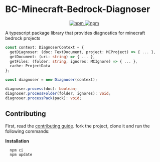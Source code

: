 # BC-Minecraft-Bedrock-Diagnoser

<p align="center">
	<a href="https://www.npmjs.com/package/bc-minecraft-bedrock-diagnoser">
		<img alt="npm" src="https://img.shields.io/npm/v/bc-minecraft-bedrock-diagnoser">
		<img alt="npm" src="https://img.shields.io/npm/dt/bc-minecraft-bedrock-diagnoser">
	</a>
</p>

A typescript package library that provides diagnostics for minecraft bedrock projects

```ts
const context: DiagnoserContext = {
  getDiagnoser: (doc: TextDocument, project: MCProject) => { ... },
  getDocument: (uri: string) => { ... },
  getFiles: (folder: string, ignores: MCIgnore) => { ... },
  cache: ProjectData
};

const diagnoser = new Diagnoser(context);

diagnoser.process(doc): boolean;
diagnoser.processFolder(folder, ignores): void;
diagnoser.processPack(pack): void;
```

## Contributing

First, read the [contributing guide](./CONTRIBUTING.md). fork the project, clone it and run the following commands:

**Installation**

```cmd
  npm ci
  npm update
```

